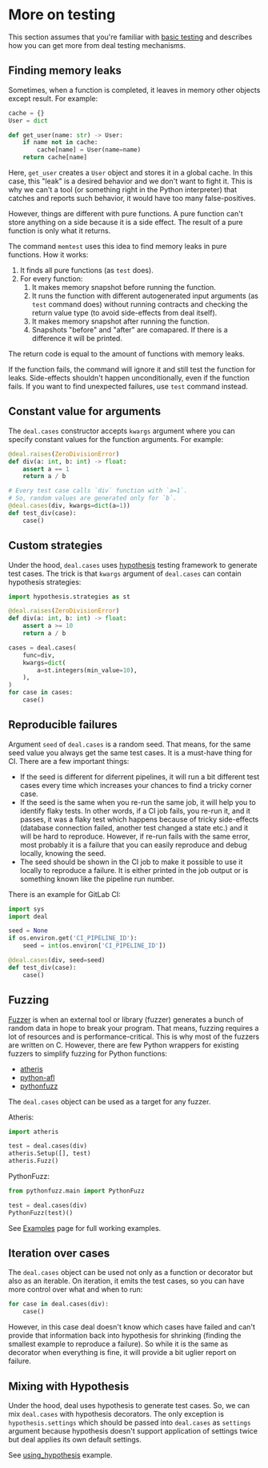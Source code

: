 # More on testing

This section assumes that you're familiar with [basic testing](../basic/tests.md) and describes how you can get more from deal testing mechanisms.

## Finding memory leaks

Sometimes, when a function is completed, it leaves in memory other objects except result. For example:

```python
cache = {}
User = dict

def get_user(name: str) -> User:
    if name not in cache:
        cache[name] = User(name=name)
    return cache[name]
```

Here, `get_user` creates a `User` object and stores it in a global cache. In this case, this "leak" is a desired behavior and we don't want to fight it. This is why we can't a tool (or something right in the Python interpreter) that catches and reports such behavior, it would have too many false-positives.

However, things are different with pure functions. A pure function can't store anything on a side because it is a side effect. The result of a pure function is only what it returns.

The command `memtest` uses this idea to find memory leaks in pure functions. How it works:

1. It finds all pure functions (as `test` does).
1. For every function:
    1. It makes memory snapshot before running the function.
    1. It runs the function with different autogenerated input arguments (as `test` command does) without running contracts and checking the return value type (to avoid side-effects from deal itself).
    1. It makes memory snapshot after running the function.
    1. Snapshots "before" and "after" are comapared. If there is a difference it will be printed.

The return code is equal to the amount of functions with memory leaks.

If the function fails, the command will ignore it and still test the function for leaks. Side-effects shouldn't happen unconditionally, even if the function fails. If you want to find unexpected failures, use `test` command instead.

## Constant value for arguments

The `deal.cases` constructor accepts `kwargs` argument where you can specify constant values for the function arguments. For example:

```python
@deal.raises(ZeroDivisionError)
def div(a: int, b: int) -> float:
    assert a == 1
    return a / b

# Every test case calls `div` function with `a=1`.
# So, random values are generated only for `b`.
@deal.cases(div, kwargs=dict(a=1))
def test_div(case):
    case()
```

## Custom strategies

Under the hood, `deal.cases` uses [hypothesis](https://hypothesis.readthedocs.io/en/latest/index.html) testing framework to generate test cases. The trick is that `kwargs` argument of `deal.cases` can contain hypothesis strategies:

```python
import hypothesis.strategies as st

@deal.raises(ZeroDivisionError)
def div(a: int, b: int) -> float:
    assert a >= 10
    return a / b

cases = deal.cases(
    func=div,
    kwargs=dict(
        a=st.integers(min_value=10),
    ),
)
for case in cases:
    case()
```

## Reproducible failures

Argument `seed` of `deal.cases` is a random seed. That means, for the same seed value you always get the same test cases. It is a must-have thing for CI. There are a few important things:

+ If the seed is different for diferrent pipelines, it will run a bit different test cases every time which increases your chances to find a tricky corner case.
+ If the seed is the same when you re-run the same job, it will help you to identify flaky tests. In other words, if a CI job fails, you re-run it, and it passes, it was a flaky test which happens because of tricky side-effects (database connection failed, another test changed a state etc.) and it will be hard to reproduce. However, if re-run fails with the same error, most probably it is a failure that you can easily reproduce and debug locally, knowing the seed.
+ The seed should be shown in the CI job to make it possible to use it locally to reproduce a failure. It is either printed in the job output or is something known like the pipeline run number.

There is an example for GitLab CI:

```python
import sys
import deal

seed = None
if os.environ.get('CI_PIPELINE_ID'):
    seed = int(os.environ['CI_PIPELINE_ID'])

@deal.cases(div, seed=seed)
def test_div(case):
    case()
```

## Fuzzing

[Fuzzer](https://en.wikipedia.org/wiki/Fuzzing) is when an external tool or library (fuzzer) generates a bunch of random data in hope to break your program. That means, fuzzing requires a lot of resources and is performance-critical. This is why most of the fuzzers are written on C. However, there are few Python wrappers for existing fuzzers to simplify fuzzing for Python functions:

+ [atheris](https://github.com/google/atheris)
+ [python-afl](https://github.com/jwilk/python-afl)
+ [pythonfuzz](https://gitlab.com/gitlab-org/security-products/analyzers/fuzzers/pythonfuzz)

The `deal.cases` object can be used as a target for any fuzzer.

Atheris:

```python
import atheris

test = deal.cases(div)
atheris.Setup([], test)
atheris.Fuzz()
```

PythonFuzz:

```python
from pythonfuzz.main import PythonFuzz

test = deal.cases(div)
PythonFuzz(test)()
```

See [Examples](./examples.html#fuzzing-atheris) page for full working examples.

## Iteration over cases

The `deal.cases` object can be used not only as a function or decorator but also as an iterable. On iteration, it emits the test cases, so you can have more control over what and when to run:

```python
for case in deal.cases(div):
    case()
```

However, in this case deal doesn't know which cases have failed and can't provide that information back into hypothesis for shrinking (finding the smallest example to reproduce a failure). So while it is the same as decorator when everything is fine, it will provide a bit uglier report on failure.

## Mixing with Hypothesis

Under the hood, deal uses hypothesis to generate test cases. So, we can mix `deal.cases` with hypothesis decorators. The only exception is `hypothesis.settings` which should be passed into `deal.cases` as `settings` argument because hypothesis doesn't support application of settings twice but deal applies its own default settings.

See [using_hypothesis](./examples.html#using-hypothesis) example.

